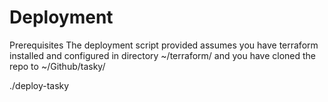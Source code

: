 # Deployment
Prerequisites
  The deployment script provided assumes you have terraform installed and configured in directory ~/terraform/ and you have cloned the repo to ~/Github/tasky/ 
  
./deploy-tasky 

